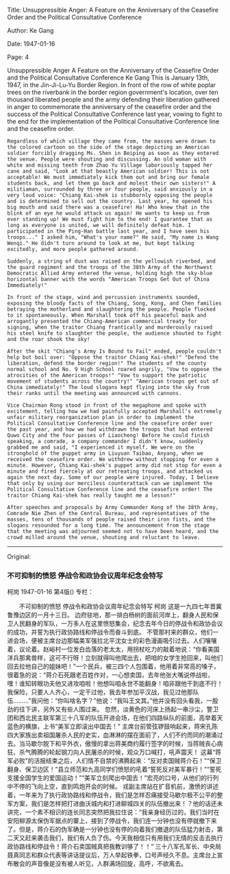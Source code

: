 Title: Unsuppressible Anger: A Feature on the Anniversary of the Ceasefire Order and the Political Consultative Conference

Author: Ke Gang

Date: 1947-01-16

Page: 4

Unsuppressible Anger
    A Feature on the Anniversary of the Ceasefire Order and the Political Consultative Conference
    Ke Gang
    This is January 13th, 1947, in the Jin-Ji-Lu-Yu Border Region.
    In front of the row of white poplar trees on the riverbank in the border region government's location, over ten thousand liberated people and the army defending their liberation gathered in anger to commemorate the anniversary of the ceasefire order and the success of the Political Consultative Conference last year, vowing to fight to the end for the implementation of the Political Consultative Conference line and the ceasefire order.

    Regardless of which village they came from, the masses were drawn to the colored cartoon on the side of the stage depicting an American soldier forcibly dragging Ms. Shen in Beiping as soon as they entered the venue. People were shouting and discussing. An old woman with white and missing teeth from Zhao Yu Village laboriously tapped her cane and said, "Look at that beastly American soldier! This is not acceptable! We must immediately kick them out and bring our female students back, and let them go back and molest their own sisters!" A militiaman, surrounded by three or four people, said anxiously in a very loud voice: "Chiang Kai-shek is stubbornly opposing the people and is determined to sell out the country. Last year, he opened his big mouth and said there was a ceasefire! Ha! Who knew that in the blink of an eye he would attack us again! He wants to keep us from ever standing up! We must fight him to the end! I guarantee that as long as everyone is united, we will definitely defeat him. I participated in the Ping-Han battle last year, and I have seen his troops..." I asked him, "What's your name?" He said, "My name is Wang Wenqi." He didn't turn around to look at me, but kept talking excitedly, and more people gathered around.

    Suddenly, a string of dust was raised on the yellowish riverbed, and the guard regiment and the troops of the 38th Army of the Northwest Democratic Allied Army entered the venue, holding high the sky-blue horizontal banner with the words "American Troops Get Out of China Immediately!"

    In front of the stage, wind and percussion instruments sounded, exposing the bloody facts of the Chiang, Song, Kong, and Chen families betraying the motherland and slaughtering the people. People flocked to it spontaneously. When Marshall took off his peaceful mask and arrogantly presented the Chiang-American commercial treaty for signing, when the traitor Chiang frantically and murderously raised his steel knife to slaughter the people, the audience shouted to fight and the roar shook the sky!

    After the skit "Chiang's Army Is Bound to Fail" ended, people couldn't help but boil over: "Oppose the traitor Chiang Kai-shek!" "Defend the liberation, defend the border region!" The students of the county normal school and No. 9 High School roared angrily, "Vow to oppose the atrocities of the American troops!" "Vow to support the patriotic movement of students across the country!" "American troops get out of China immediately!" The loud slogans kept flying into the sky from their ranks until the meeting was announced with cannons.

    Vice Chairman Rong stood in front of the megaphone and spoke with excitement, telling how we had painfully accepted Marshall's extremely unfair military reorganization plan in order to implement the Political Consultative Conference line and the ceasefire order over the past year, and how we had withdrawn the troops that had entered Quwo City and the four passes of Liaocheng! Before he could finish speaking, a comrade, a company commander I didn't know, suddenly grabbed me and said, "I experienced it myself. We were on the stronghold of the puppet army in Liuyuan Taibao, Anyang, when we received the ceasefire order. We withdrew without stopping for even a minute. However, Chiang Kai-shek's puppet army did not stop for even a minute and fired fiercely at our retreating troops, and attacked us again the next day. Some of our people were injured. Today, I believe that only by using our merciless counterattack can we implement the Political Consultative Conference line and the ceasefire order! The traitor Chiang Kai-shek has really taught me a lesson!"

    After speeches and proposals by Army Commander Kong of the 38th Army, Comrade Nie Zhen of the Central Bureau, and representatives of the masses, tens of thousands of people raised their iron fists, and the slogans resounded for a long time. The announcement from the stage that the meeting was adjourned seemed not to have been heard, and the crowd milled around the venue, shouting and reluctant to leave.



<hr /> 

Original: 


### 不可抑制的愤怒  停战令和政协会议周年纪念会特写
柯岗
1947-01-16
第4版()
专栏：

　　不可抑制的愤怒
    停战令和政协会议周年纪念会特写
    柯岗
    这是一九四七年晋冀鲁豫边区的一月十三日。
    边府驻地，那一排白杨树的面前河岸上，翻身人民和保卫人民翻身的军队，一万多人在这里愤怒集会，纪念去年今日的停战令和政协会议的成功，并誓为执行政协路线和停战令而奋斗到底。
    不管那村来的群众，他们一进会场，便被主席台边那幅美军强拉北平沈女士的彩色漫画吸引过去。人们嚷嚷着，议论着。赵峪村一位发白齿落的老太太，用拐杖吃力的敲着地说：“你看美国洋兵那禽兽样，这可不行呀！立刻就得叫他爬出去，把咱的女学生抢回来，叫他们回去拉他自己的姐妹吧！”一个民兵，被三四个人包围着，他用着非常高的嗓子，很着急的说：“蒋介石死跟老百姓作对，一心想卖国，去年他张大嘴说停战啦，嘿！谁知转眼功夫他又进攻咱啦！他想叫咱永世不能翻身！咱非跟他干到底不行！我保险，只要人人齐心，一定干过他，我去年参加平汉战，我见过他那队伍………”我问他：“你叫啥名字？”他说：“我叫王文其。”他并没有回头看我，一股劲的往下讲，另外又有些人围过来。
    忽然，淡黄色的河床上扬起一串沙尘，警卫团和西北民主联军第三十八军的队伍开进会场，在他们四路纵队的前面，高举着天蓝色的横旗，上书“美军立即滚出中国去！”
    主席台前管弦锣鼓响起来，蒋宋孔陈四大家族出卖祖国屠杀人民的史实，血淋淋的摆在面前了，人们不约而同的潮涌过去。当马歇尔脱下和平外衣，傲慢的拿出蒋美商约履行签字的时候，当蒋贼丧心病狂、杀气腾腾的轮起钢刀向人民屠杀的时候，观众万口喊打，吼声震天！
    这幕“蒋军必败”的活报结束之后，人们情不自禁的沸腾起来：“反对卖国贼蒋介石！”“保卫翻身、保卫边区！”县立师范和九高同学们愤怒的吼着“誓死反对美军暴行！”“誓死支援全国学生的爱国运动！”“美军立刻爬出中国去！”宏亮的口号，从他们的行列中不停的飞向上空，直到鸣炮开会的时候。
    戎副主席站在扩音机前，激愤的讲述着，一年来为了执行政协路线和停战令，我们是怎样忍痛接受马歇尔极不公平的整军方案，我们是怎样把打进曲沃城内和打进聊城四关的队伍撤出来！？他的话还未讲完，一个素不相识的连长同志突然把我拉住说：“我亲身经历过的，我们当时在安阳柳源太保伪军据点的寨上，接到了停战令，我们连一分钟也没有停就撤下来了。但是，蒋介石的伪军确是一分钟也没有停的向着我们撤退的队伍猛力射击，第二天又赶来袭击我们，我们有人负了伤。今天我相信只有用我们无情的反击去执行政协路线和停战令！蒋介石卖国贼真把我教训够了！！”
    三十八军孔军长、中央局聂真同志和群众代表等讲话提议后，万人举起铁拳，口号声经久不息。主席台上宣布散会的声音像是没有被人听见，人群满场回旋，高呼，不欲离去。
